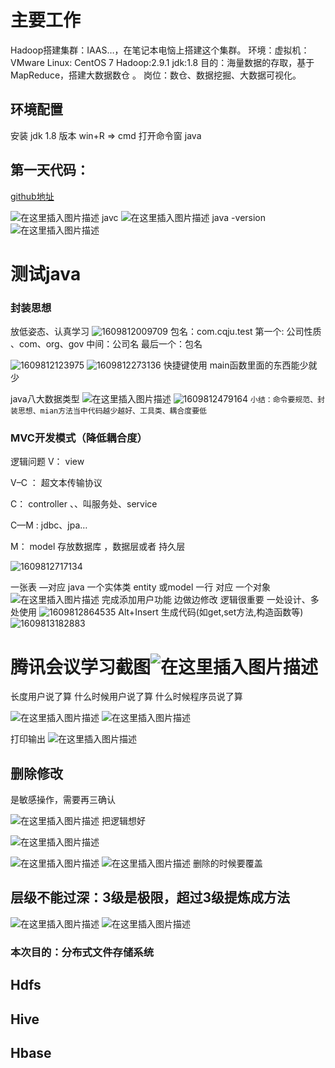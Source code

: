 

# 主要工作

Hadoop搭建集群：IAAS…，在笔记本电恼上搭建这个集群。
 环境：虚拟机：VMware
 Linux: CentOS 7
 Hadoop:2.9.1
 jdk:1.8
 目的：海量数据的存取，基于MapReduce，搭建大数据数仓 。
 岗位：数仓、数据挖掘、大数据可视化。

## 环境配置

安装 jdk 1.8 版本
 win+R => cmd 打开命令窗
 java

## 第一天代码：

[github地址](https://github.com/lvjiuluan/project_practice)

![在这里插入图片描述](https://img-blog.csdnimg.cn/20210104094017878.png?x-oss-process=image/watermark,type_ZmFuZ3poZW5naGVpdGk,shadow_10,text_aHR0cHM6Ly9ibG9nLmNzZG4ubmV0L3FxXzQzNTM5NjY0,size_16,color_FFFFFF,t_70)
 javc
 ![在这里插入图片描述](https://img-blog.csdnimg.cn/20210104094100239.png?x-oss-process=image/watermark,type_ZmFuZ3poZW5naGVpdGk,shadow_10,text_aHR0cHM6Ly9ibG9nLmNzZG4ubmV0L3FxXzQzNTM5NjY0,size_16,color_FFFFFF,t_70)
 java -version
 ![在这里插入图片描述](https://img-blog.csdnimg.cn/20210104094142805.png?x-oss-process=image/watermark,type_ZmFuZ3poZW5naGVpdGk,shadow_10,text_aHR0cHM6Ly9ibG9nLmNzZG4ubmV0L3FxXzQzNTM5NjY0,size_16,color_FFFFFF,t_70)

# 测试java

### 封装思想

放低姿态、认真学习
![1609812009709](C:\Users\Administrator\AppData\Roaming\Typora\typora-user-images\1609812009709.png)
 包名：com.cqju.test
 第一个: 公司性质 、com、org、gov
 中间：公司名
 最后一个：包名

![1609812123975](C:\Users\Administrator\AppData\Roaming\Typora\typora-user-images\1609812123975.png)
![1609812273136](C:\Users\Administrator\AppData\Roaming\Typora\typora-user-images\1609812273136.png)
 快捷键使用
 main函数里面的东西能少就少

java八大数据类型
 ![在这里插入图片描述](https://img-blog.csdnimg.cn/20210104110531286.png?x-oss-process=image/watermark,type_ZmFuZ3poZW5naGVpdGk,shadow_10,text_aHR0cHM6Ly9ibG9nLmNzZG4ubmV0L3FxXzQzNTM5NjY0,size_16,color_FFFFFF,t_70)
![1609812479164](C:\Users\Administrator\AppData\Roaming\Typora\typora-user-images\1609812479164.png)
 `小结：命令要规范、封装思想、mian方法当中代码越少越好、工具类、耦合度要低`

### MVC开发模式（降低耦合度）

逻辑问题
 V： view

V–C ： 超文本传输协议

C： controller 、、叫服务处、service

C—M : jdbc、jpa…

M： model 存放数据库 ，数据层或者 持久层

![1609812717134](C:\Users\Administrator\AppData\Roaming\Typora\typora-user-images\1609812717134.png)

一张表 —对应 java 一个实体类 entity 或model
 一行 对应 一个对象
 ![在这里插入图片描述](https://img-blog.csdnimg.cn/20210104115755429.png?x-oss-process=image/watermark,type_ZmFuZ3poZW5naGVpdGk,shadow_10,text_aHR0cHM6Ly9ibG9nLmNzZG4ubmV0L3FxXzQzNTM5NjY0,size_16,color_FFFFFF,t_70)
 完成添加用户功能
 边做边修改
 逻辑很重要
 一处设计、多处使用
![1609812864535](C:\Users\Administrator\AppData\Roaming\Typora\typora-user-images\1609812864535.png)
Alt+Insert 生成代码(如get,set方法,构造函数等)
![1609813182883](C:\Users\Administrator\AppData\Roaming\Typora\typora-user-images\1609813182883.png)



#  腾讯会议学习截图![在这里插入图片描述](https://img-blog.csdnimg.cn/20210104150342847.png?x-oss-process=image/watermark,type_ZmFuZ3poZW5naGVpdGk,shadow_10,text_aHR0cHM6Ly9ibG9nLmNzZG4ubmV0L3FxXzQzNTM5NjY0,size_16,color_FFFFFF,t_70)

 长度用户说了算
 什么时候用户说了算
 什么时候程序员说了算

![在这里插入图片描述](https://img-blog.csdnimg.cn/20210104152110260.png?x-oss-process=image/watermark,type_ZmFuZ3poZW5naGVpdGk,shadow_10,text_aHR0cHM6Ly9ibG9nLmNzZG4ubmV0L3FxXzQzNTM5NjY0,size_16,color_FFFFFF,t_70)
 ![在这里插入图片描述](https://img-blog.csdnimg.cn/20210104154340709.png?x-oss-process=image/watermark,type_ZmFuZ3poZW5naGVpdGk,shadow_10,text_aHR0cHM6Ly9ibG9nLmNzZG4ubmV0L3FxXzQzNTM5NjY0,size_16,color_FFFFFF,t_70)

打印输出
 ![在这里插入图片描述](https://img-blog.csdnimg.cn/20210104154445445.png)

## 删除修改

是敏感操作，需要再三确认

![在这里插入图片描述](https://img-blog.csdnimg.cn/20210104155350471.png?x-oss-process=image/watermark,type_ZmFuZ3poZW5naGVpdGk,shadow_10,text_aHR0cHM6Ly9ibG9nLmNzZG4ubmV0L3FxXzQzNTM5NjY0,size_16,color_FFFFFF,t_70)
 把逻辑想好

![在这里插入图片描述](https://img-blog.csdnimg.cn/20210104160153660.png?x-oss-process=image/watermark,type_ZmFuZ3poZW5naGVpdGk,shadow_10,text_aHR0cHM6Ly9ibG9nLmNzZG4ubmV0L3FxXzQzNTM5NjY0,size_16,color_FFFFFF,t_70)

![在这里插入图片描述](https://img-blog.csdnimg.cn/20210104161127408.png?x-oss-process=image/watermark,type_ZmFuZ3poZW5naGVpdGk,shadow_10,text_aHR0cHM6Ly9ibG9nLmNzZG4ubmV0L3FxXzQzNTM5NjY0,size_16,color_FFFFFF,t_70)
 ![在这里插入图片描述](https://img-blog.csdnimg.cn/20210104161705435.png?x-oss-process=image/watermark,type_ZmFuZ3poZW5naGVpdGk,shadow_10,text_aHR0cHM6Ly9ibG9nLmNzZG4ubmV0L3FxXzQzNTM5NjY0,size_16,color_FFFFFF,t_70)
 删除的时候要覆盖

## 层级不能过深：3级是极限，超过3级提炼成方法

![在这里插入图片描述](https://img-blog.csdnimg.cn/20210104163811509.png?x-oss-process=image/watermark,type_ZmFuZ3poZW5naGVpdGk,shadow_10,text_aHR0cHM6Ly9ibG9nLmNzZG4ubmV0L3FxXzQzNTM5NjY0,size_16,color_FFFFFF,t_70)
 ![在这里插入图片描述](https://img-blog.csdnimg.cn/20210104164608886.png?x-oss-process=image/watermark,type_ZmFuZ3poZW5naGVpdGk,shadow_10,text_aHR0cHM6Ly9ibG9nLmNzZG4ubmV0L3FxXzQzNTM5NjY0,size_16,color_FFFFFF,t_70)

### 本次目的：分布式文件存储系统

## Hdfs

## Hive

## Hbase